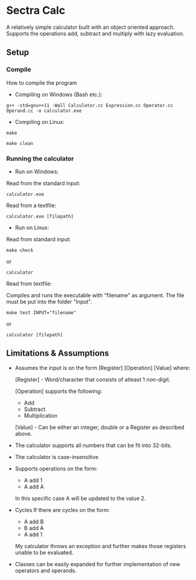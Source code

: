 # Sectra Calc

A relatively simple calculator built with an object oriented approach. Supports the operations add, subtract and multiply with lazy evaluation.

## Setup

### Compile

How to compile the program


-   Compiling on Windows (Bash etc.):

```
g++ -std=gnu++11 -Wall Calculator.cc Expression.cc Operator.cc Operand.cc -o calculator.exe
```

-   Compiling on Linux:
```
make
```

```
make clean   
```

### Running the calculator

-   Run on Windows:

Read from the standard input:
     
```
calculator.exe
```

Read from a textfile:
     
```
calculator.exe [filepath]
```

-   Run on Linux:


Read from standard input:
```
make check
```

or
         
```
calculator
```

Read from textfile:
     
Compiles and runs the executable with "filename" as argument. The file must be put into the folder "Input".
        
```
make test INPUT="filename"
```

or

```
calculator [filepath]
```

## Limitations & Assumptions

-   Assumes the input is on the form [Register] [Operation] [Value] where:
    
     [Register]   -   Word/character that consists of atleast 1 non-digit.  

     [Operation] supports the following:
     -  Add
     -  Subtract
     -  Multiplication

     [Value]    -   Can be either an integer, double or a Register as described above.

-   The calculator supports all numbers that can be fit into 32-bits.

-   The calculator is case-insensitive

-   Supports operations on the form:
      - A add 1
      - A add A
    
     In this specific case A will be updated to the value 2.

- Cycles
     If there are cycles on the form:
     -  A add B
     -  B add A
     -  A add 1

     My calculator throws an exception and further makes those registers unable to be evaluated.

-   Classes can be easily expanded for further implementation of new operators and operands.
